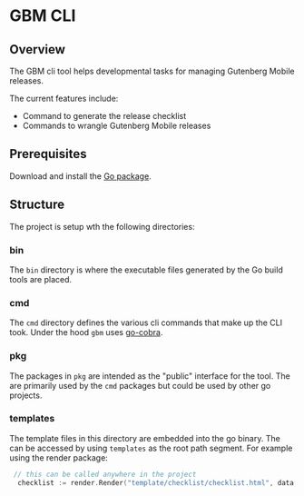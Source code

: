 # GBM CLI

## Overview
The GBM cli tool helps developmental tasks for managing Gutenberg Mobile releases.

The current features include:
- Command to generate the release checklist
- Commands to wrangle Gutenberg Mobile releases

## Prerequisites
Download and install the [Go package](https://go.dev/doc/install). 


## Structure
The project is setup wth the following directories:

### bin
The `bin` directory is where the executable files generated by the Go build tools are placed.

### cmd
The `cmd` directory defines the various cli commands that make up the CLI took. Under the hood `gbm` uses [go-cobra](https://github.com/spf13/cobra/tree/main). 

### pkg
The packages in `pkg` are intended as the "public" interface for the tool. The are primarily used by the `cmd` packages but could be used by other go projects.

### templates
The template files in this directory are embedded into the go binary. The can be accessed by using `templates` as the root path segment.
For example using the render package:

```go
 // this can be called anywhere in the project
  checklist := render.Render("template/checklist/checklist.html", data, funcs)
 ```

